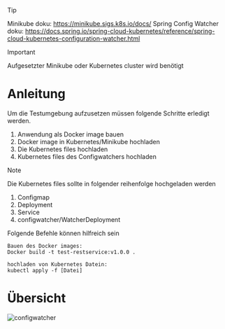 > [!TIP]
> Minikube doku: https://minikube.sigs.k8s.io/docs/
> Spring Config Watcher doku: https://docs.spring.io/spring-cloud-kubernetes/reference/spring-cloud-kubernetes-configuration-watcher.html

> [!IMPORTANT]
> Aufgesetzter Minikube oder Kubernetes cluster wird benötigt

# Anleitung
Um die Testumgebung aufzusetzen müssen folgende Schritte erledigt werden.
1. Anwendung als Docker image bauen
2. Docker image in Kubernetes/Minikube hochladen
3. Die Kubernetes files hochladen 
4. Kubernetes files des Configwatchers hochladen

> [!NOTE]
> Die Kubernetes files sollte in folgender reihenfolge hochgeladen werden 
> 1. Configmap
> 2. Deployment
> 3. Service
> 4. configwatcher/WatcherDeployment

Folgende Befehle können hilfreich sein
```
Bauen des Docker images:
Docker build -t test-restservice:v1.0.0 .

hochladen von Kubernetes Datein:
kubectl apply -f [Datei]
```

# Übersicht
![configwatcher](/resources/Diagram_Configwatcher.png)
